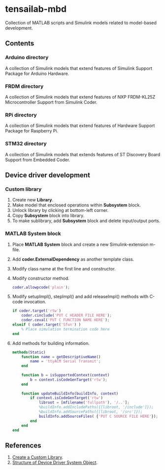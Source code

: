 # tensailab-mbd 
Collection of MATLAB scripts and Simulink models related to model-based development. 

## Contents
### Arduino directory
A collection of Simulink models that extend features of Simulink Support Package for Arduino Hardware.

### FRDM directory
A collection of Simulink models that extend features of NXP FRDM-KL25Z Microcontroller Support from Simulink Coder. 

### RPi directory
A collection of Simulink models that extend features of Hardware Support Package for Raspberry Pi.

### STM32 directory
A collection of Simulink models that extends features of ST Discovery Board Support from Embedded Coder.

## Device driver development
### Custom library 
1. Create new **Library**.
2. Make model that enclosed operations within **Subsystem** block.
3. Unlock library by clicking at bottom-left corner.
4. Copy **Subsystem** block into library.
5. To make sublibrary, add **Subsystem** block and delete input/output ports.
 
### MATLAB System block
1. Place **MATLAB System** block and create a new Simulink-extension m-file.
2. Add **coder.ExternalDependency** as another template class.
3. Modify class name at the first line and constructor.
4. Modify constructor method.

    ```Matlab
    coder.allowpcode('plain');
    ```

5. Modify setupImpl(), stepImpl() and add releaseImpl() methods with C-code invocation.

    ```Matlab
    if coder.target('rtw')
        coder.cinclude('PUT C HEADER FILE HERE');
        coder.ceval('PUT C FUNCTION NAME HERE');
    elseif ( coder.target('Sfun') )
        % Place simulation termination code here
    end
    ```

6. Add methods for building information.

    ```Matlab
    methods(Static)
        function name = getDescriptiveName()
            name = 'ttyACM Serial Transmit';
        end
        
        function b = isSupportedContext(context)
            b = context.isCodeGenTarget('rtw');
        end
                
        function updateBuildInfo(buildInfo, context)
            if context.isCodeGenTarget('rtw')
                libroot = [mfilename('fullpath'), '/..'];
                %buildInfo.addIncludePaths({[libroot, '/include']});
                %buildInfo.addSourcePaths({[libroot, '/src']});
                buildInfo.addSourceFiles( {'PUT C SOURCE FILE HERE'});
            end
        end
    end    
    ```

## References
1. [Create a Custom Library](https://www.mathworks.com/help/simulink/ug/creating-block-libraries.html).
2. [Structure of Device Driver System Object](https://www.mathworks.com/help/supportpkg/arduino/ug/introduction-to-device-drivers-and-system-objects.html).

